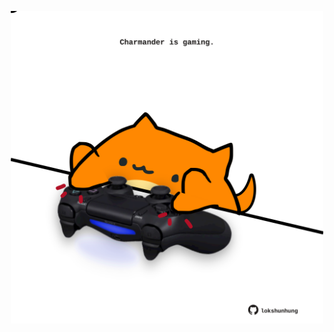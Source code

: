 <!-- built at 17/04/2022, 15:00:54 UTC -->
<p align="center">
  <img width="500" height="500" src="./ReadmeImage.svg">
</p>
